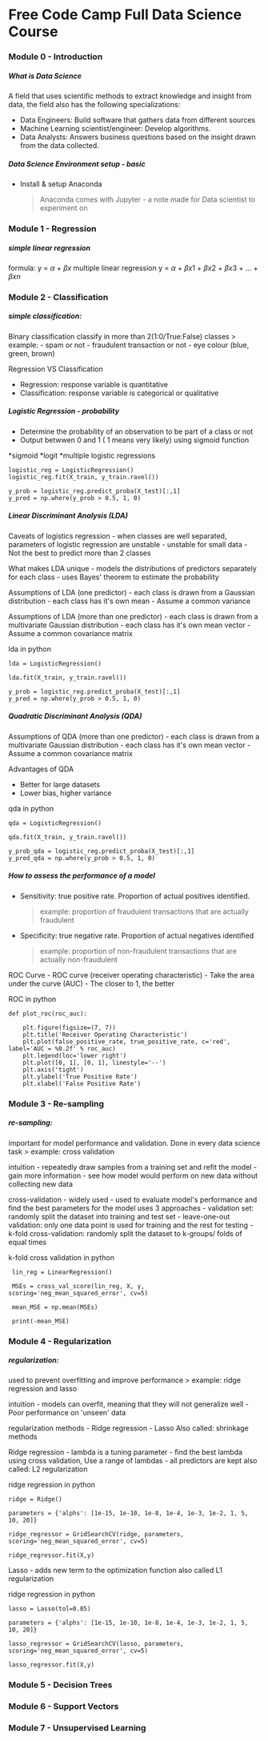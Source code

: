 # Free Code Camp Full Data Science Course

### Module 0 - Introduction

#####  What is Data Science
A field that uses scientific methods to extract knowledge and insight from data, the field also has the following specializations:
- Data Engineers: Build software that gathers data from different sources
- Machine Learning scientist/engineer: Develop algorithms. 
- Data Analysts: Answers business questions based on the insight drawn from the data collected.

#####  Data Science Environment setup - basic
- Install & setup Anaconda
    > Anaconda comes with Jupyter - a note made for Data scientist to experiment on 


### Module 1 - Regression

##### simple linear regression 
formula: y = $\alpha$ + $\beta x$
multiple linear regression y = $\alpha$ + $\beta x1$ + $\beta x2$ + $\beta x3$ + ... + $\beta xn$

### Module 2 - Classification

##### simple classification:
Binary classification
classify in more than 2(1:0/True:False) classes
    > example:
        - spam or not
        - fraudulent transaction or not
        - eye colour (blue, green, brown)

Regression VS Classification
 - Regression: response variable is quantitative 
 - Classification: response variable is categorical or qualitative

##### Logistic Regression - probability
- Determine the probability of an observation to be part of a class or not
- Output betwwen 0 and 1 ( 1 means very likely) using sigmoid function

*sigmoid
*logit
*multiple logistic regressions

```
logistic_reg = LogisticRegression()
logistic_reg.fit(X_train, y_train.ravel())

y_prob = logistic_reg.predict_proba(X_test)[:,1]
y_pred = np.where(y_prob > 0.5, 1, 0)
```

##### Linear Discriminant Analysis (LDA)
Caveats of logistics regression
    - when classes are well separated, parameters of logistic regression are unstable
    - unstable for small data
    - Not the best to predict more than 2 classes 

What makes LDA unique
    - models the distributions of predictors separately for each class
    - uses Bayes' theorem to estimate the probability

Assumptions of LDA (one predictor)
    - each class is drawn from a Gaussian distribution
    - each class has it's own mean
    - Assume a common variance

Assumptions of LDA (more than one predictor)
    - each class is drawn from a multivariate Gaussian distribution
    - each class has it's own mean vector
    - Assume a common covariance matrix

lda in python
```
lda = LogisticRegression()

lda.fit(X_train, y_train.ravel())

y_prob = logistic_reg.predict_proba(X_test)[:,1]
y_pred = np.where(y_prob > 0.5, 1, 0)
```

##### Quadratic Discriminant Analysis (QDA)
Assumptions of QDA (more than one predictor)
    - each class is drawn from a multivariate Gaussian distribution
    - each class has it's own mean vector
    - Assume a common covariance matrix

Advantages of QDA
 - Better for large datasets
 - Lower bias, higher variance
  
qda in python
```
qda = LogisticRegression()

qda.fit(X_train, y_train.ravel())

y_prob_qda = logistic_reg.predict_proba(X_test)[:,1]
y_pred_qda = np.where(y_prob > 0.5, 1, 0)
```
##### How to assess the performance of a model
- Sensitivity: true positive rate. Proportion of actual positives identified.
    > example: proportion of fraudulent transactions that are actually fraudulent 
- Specificity: true negative rate. Proportion of actual negatives identified
    > example: proportion of non-fraudulent transactions that are actually non-fraudulent 

ROC Curve
    - ROC curve (receiver operating characteristic)
    - Take the area under the curve (AUC)
    - The closer to 1, the better

ROC in python
```
def plot_roc(roc_auc):

    plt.figure(figsize=(7, 7))
    plt.title('Receiver Operating Characteristic')
    plt.plot(false_positive_rate, true_positive_rate, c='red', label='AUC = %0.2f' % roc_auc)
    plt.legend(loc='lower right')
    plt.plot([0, 1], [0, 1], linestyle='--')
    plt.axis('tight')
    plt.ylabel('True Positive Rate')
    plt.xlabel('False Positive Rate')
```

### Module 3 - Re-sampling

##### re-sampling: 
important for model performance and validation. Done in every data science task
    > example: cross validation

intuition
    - repeatedly draw samples from a training set and refit the model
    - gain more information
    - see how model would perform on new data without collecting new data

cross-validation
    - widely used
    - used to evaluate model's performance and find the best parameters for the model
    uses 3 approaches
        - validation set: randomly split the dataset into training and test set
        - leave-one-out validation: only one data point is used for training and the rest for testing
        - k-fold cross-validation: randomly split the dataset to k-groups/ folds of equal times

k-fold cross validation in python
```
 lin_reg = LinearRegression()

 MSEs = cross_val_score(lin_reg, X, y, scoring='neg_mean_squared_error', cv=5)

 mean_MSE = np.mean(MSEs)

 print(-mean_MSE)
```

### Module 4 - Regularization

##### regularization:
used to prevent overfitting and improve performance
    > example: ridge regression and lasso

intuition
    - models can overfit, meaning that they will not generalize well
    - Poor performance on 'unseen' data

regularization methods
    - Ridge regression
    - Lasso
    Also called: shrinkage methods

Ridge regression
    - lambda is a tuning parameter
    - find the best lambda using cross validation, Use a range of lambdas
    - all predictors are kept
    also called: L2 regularization

ridge regression in python
```
ridge = Ridge()

parameters = {'alphs': [1e-15, 1e-10, 1e-8, 1e-4, 1e-3, 1e-2, 1, 5, 10, 20]}

ridge_regressor = GridSearchCV(ridge, parameters, scoring='neg_mean_squared_error', cv=5)

ridge_regressor.fit(X,y)
```

Lasso
    -    adds new term to the optimization function
    also called L1 regularization

ridge regression in python
```
lasso = Lasso(tol=0.05)

parameters = {'alphs': [1e-15, 1e-10, 1e-8, 1e-4, 1e-3, 1e-2, 1, 5, 10, 20]}

lasso_regressor = GridSearchCV(lasso, parameters, scoring='neg_mean_squared_error', cv=5)

lasso_regressor.fit(X,y)
```

### Module 5 - Decision Trees

### Module 6 - Support Vectors

### Module 7 - Unsupervised Learning
